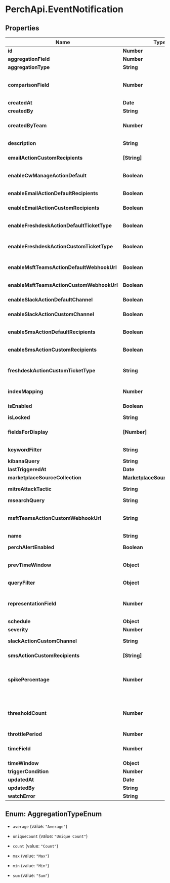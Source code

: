 # PerchApi.EventNotification

## Properties
Name | Type | Description | Notes
------------ | ------------- | ------------- | -------------
**id** | **Number** |  | [optional] 
**aggregationField** | **Number** | The field ES query results will be aggregated on. | [optional] 
**aggregationType** | **String** |  | [optional] 
**comparisonField** | **Number** | The field historical results will be compared by to determine if there are matching results. (Only Trigger Conditions New Value and Repeated Value) | [optional] 
**createdAt** | **Date** |  | [optional] 
**createdBy** | **String** |  | [optional] 
**createdByTeam** | **Number** | The Team that this Event Notification is visible to as well as the Team whose data will be searched. | [optional] 
**description** | **String** | User defined description that will be used in external messaging. | [optional] 
**emailActionCustomRecipients** | **[String]** | One-off recipients to send notifications to, if enable_email_action_custom_recipients is True. | [optional] 
**enableCwManageActionDefault** | **Boolean** | Whether to create a ConnectWise Manage ticket in the service board configured in the organization's CW Manage settings. | [optional] 
**enableEmailActionDefaultRecipients** | **Boolean** | Whether to send notifications to the recipients configured in the organization's email settings. | [optional] 
**enableEmailActionCustomRecipients** | **Boolean** | Whether to send notifications to the recipients configured in this Event Notification. | [optional] 
**enableFreshdeskActionDefaultTicketType** | **Boolean** | Whether to create a FreshDesk ticket with the default ticket type configured in the orgaization's FreshDesk settings. | [optional] 
**enableFreshdeskActionCustomTicketType** | **Boolean** | Whether to create a FreshDesk ticket with the custom ticket type configured in this Event Notification. | [optional] 
**enableMsftTeamsActionDefaultWebhookUrl** | **Boolean** | Whether to send notifications to the webhook URL configured in the organization's MSFT Teams settings. | [optional] 
**enableMsftTeamsActionCustomWebhookUrl** | **Boolean** | Whether to send notifications to the webhook URL configured in this Event Notification. | [optional] 
**enableSlackActionDefaultChannel** | **Boolean** | Whether to send notifications to the channel configured in the organization's Slack settings. | [optional] 
**enableSlackActionCustomChannel** | **Boolean** | Whether to send notifications to the Slack channel configured in this Event Notification. | [optional] 
**enableSmsActionDefaultRecipients** | **Boolean** | Whether to send SMS notifications to the recipients configured in the organization's SMS settings. | [optional] 
**enableSmsActionCustomRecipients** | **Boolean** | Whether to send SMS notifications to the recipients configured in this Event Notification. | [optional] 
**freshdeskActionCustomTicketType** | **String** | One-off ticket type to use for tickets created by this notification, if enable_freshdesk_action_custom_ticket_type is True. | [optional] 
**indexMapping** | **Number** | The EventNotificationAlertableMapping used to define ES query index patterns. | [optional] 
**isEnabled** | **Boolean** | Whether the Watch associated with this Event Notification is actively scheduled to run. | [optional] 
**isLocked** | **String** |  | [optional] 
**fieldsForDisplay** | **[Number]** | Controls what fields are displayed in Kibana discover queries and metadata about triggered_values. | [optional] 
**keywordFilter** | **String** | Used to enable searching by a raw query_string in constructed ES queries. | [optional] 
**kibanaQuery** | **String** |  | [optional] 
**lastTriggeredAt** | **Date** | When this notification was last triggered | [optional] 
**marketplaceSourceCollection** | [**MarketplaceSourceCollection**](MarketplaceSourceCollection.md) |  | [optional] 
**mitreAttackTactic** | **String** | The MITRE ATT&CK Tactic that is mapped to this Event Notification | [optional] 
**msearchQuery** | **String** |  | [optional] 
**msftTeamsActionCustomWebhookUrl** | **String** | One-off webhook URL to send notifications to, if enable_msft_teams_action_custom_webhook_url is True. | [optional] 
**name** | **String** | User defined name of this Event Notification. | 
**perchAlertEnabled** | **Boolean** | Whether to create a SecurityEventAlert within Perch for each distinct trigger value. | [optional] 
**prevTimeWindow** | **Object** | When used with a historical trigger this will define the previous date range to also run queries against. | [optional] 
**queryFilter** | **Object** | Used to enable searching by multiple conditions in constructed ES queries. | [optional] 
**representationField** | **Number** | When neither aggregation_field or comparison_field is set this controls the field used to represent triggered_values found by an Event Notification. | [optional] 
**schedule** | **Object** | The Watcher interval used to schedule watches. | 
**severity** | **Number** |  | 
**slackActionCustomChannel** | **String** | One-off channel to send notifications to, if enable_slack_action_custom_channel is True. | [optional] 
**smsActionCustomRecipients** | **[String]** | One-off recipients to send SMS notifications to, if enable_sms_action_custom_recipients is True. | [optional] 
**spikePercentage** | **Number** | When positive, indicates the percentage that must be exceeded to trigger an Event Notification using trigger_condition Spike. When negative, indicates the percentage under which a Spike notification will trigger. | [optional] 
**thresholdCount** | **Number** | When positive, indicates the number of matches that must be exceeded to trigger an Event Notification using trigger_condition Threshold. When negative, indicates the value under which a Threshold notification will trigger. | [optional] 
**throttlePeriod** | **Number** |  | [optional] 
**timeField** | **Number** | The field on which date filters will be applied in constructed ES queries. When null timestamp is used by default. | [optional] 
**timeWindow** | **Object** | The date range used to filter ES query results. | 
**triggerCondition** | **Number** |  | 
**updatedAt** | **Date** |  | [optional] 
**updatedBy** | **String** |  | [optional] 
**watchError** | **String** | Any errors currently affecting the Watch | [optional] 


<a name="AggregationTypeEnum"></a>
## Enum: AggregationTypeEnum


* `average` (value: `"Average"`)

* `uniqueCount` (value: `"Unique Count"`)

* `count` (value: `"Count"`)

* `max` (value: `"Max"`)

* `min` (value: `"Min"`)

* `sum` (value: `"Sum"`)




